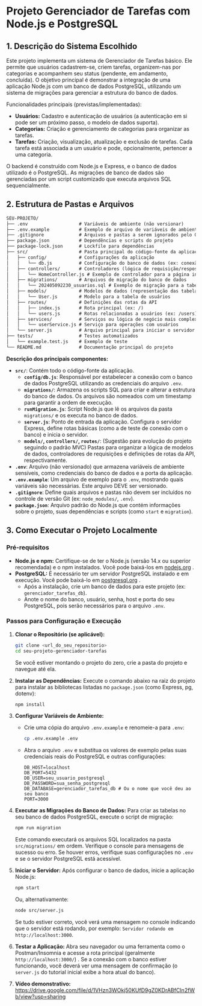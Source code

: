 # Projeto Gerenciador de Tarefas com Node.js e PostgreSQL

## 1. Descrição do Sistema Escolhido

Este projeto implementa um sistema de Gerenciador de Tarefas básico. Ele permite que usuários cadastrem-se, criem tarefas, organizem-nas por categorias e acompanhem seu status (pendente, em andamento, concluída). O objetivo principal é demonstrar a integração de uma aplicação Node.js com um banco de dados PostgreSQL, utilizando um sistema de migrações para gerenciar a estrutura do banco de dados.

Funcionalidades principais (previstas/implementadas):

*   **Usuários:** Cadastro e autenticação de usuários (a autenticação em si pode ser um próximo passo, o modelo de dados suporta).
*   **Categorias:** Criação e gerenciamento de categorias para organizar as tarefas.
*   **Tarefas:** Criação, visualização, atualização e exclusão de tarefas. Cada tarefa está associada a um usuário e pode, opcionalmente, pertencer a uma categoria.

O backend é construído com Node.js e Express, e o banco de dados utilizado é o PostgreSQL. As migrações de banco de dados são gerenciadas por um script customizado que executa arquivos SQL sequencialmente.

## 2. Estrutura de Pastas e Arquivos

```txt
SEU-PROJETO/
├── .env                   # Variáveis de ambiente (não versionar)
├── .env.example           # Exemplo de arquivo de variáveis de ambiente
├── .gitignore             # Arquivos e pastas a serem ignorados pelo Git
├── package.json           # Dependências e scripts do projeto
├── package-lock.json      # Lockfile para dependências
├── src/                   # Pasta principal do código-fonte da aplicação
│   ├── config/            # Configurações da aplicação
│   │   └── db.js          # Configuração do banco de dados (ex: conexão com PostgreSQL)
│   ├── controllers/       # Controladores (lógica de requisição/resposta)
│   │   └── HomeController.js # Exemplo de controlador para a página inicial
│   ├── migrations/        # Arquivos de migração do banco de dados
│   │   └── 202405092230_usuarios.sql # Exemplo de migração para a tabela de usuários
│   ├── models/            # Modelos de dados (representação das tabelas do banco)
│   │   └── User.js        # Modelo para a tabela de usuários
│   ├── routes/            # Definições das rotas da API
│   │   ├── index.js       # Rota principal (ex: /)
│   │   └── users.js       # Rotas relacionadas a usuários (ex: /users)
│   ├── services/          # Serviços ou lógica de negócio mais complexa
│   │   └── userService.js # Serviço para operações com usuários
│   └── server.js          # Arquivo principal para iniciar o servidor Node.js
├── tests/                 # Testes automatizados
│   └── example.test.js    # Exemplo de teste
└── README.md              # Documentação principal do projeto
```

**Descrição dos principais componentes:**

*   **`src/`**: Contém todo o código-fonte da aplicação.
    *   **`config/db.js`**: Responsável por estabelecer a conexão com o banco de dados PostgreSQL utilizando as credenciais do arquivo `.env`.
    *   **`migrations/`**: Armazena os scripts SQL para criar e alterar a estrutura do banco de dados. Os arquivos são nomeados com um timestamp para garantir a ordem de execução.
    *   **`runMigration.js`**: Script Node.js que lê os arquivos da pasta `migrations/` e os executa no banco de dados.
    *   **`server.js`**: Ponto de entrada da aplicação. Configura o servidor Express, define rotas básicas (como a de teste de conexão com o banco) e inicia o servidor.
    *   **`models/`, `controllers/`, `routes/`**: (Sugestão para evolução do projeto seguindo o padrão MVC) Pastas para organizar a lógica de modelos de dados, controladores de requisições e definições de rotas da API, respectivamente.
*   **`.env`**: Arquivo (não versionado) que armazena variáveis de ambiente sensíveis, como credenciais do banco de dados e a porta da aplicação.
*   **`.env.example`**: Um arquivo de exemplo para o `.env`, mostrando quais variáveis são necessárias. Este arquivo DEVE ser versionado.
*   **`.gitignore`**: Define quais arquivos e pastas não devem ser incluídos no controle de versão Git (ex: `node_modules/`, `.env`).
*   **`package.json`**: Arquivo padrão do Node.js que contém informações sobre o projeto, suas dependências e scripts (como `start` e `migration`).

## 3. Como Executar o Projeto Localmente

### Pré-requisitos

*   **Node.js e npm:** Certifique-se de ter o Node.js (versão 14.x ou superior recomendada) e o npm instalados. Você pode baixá-los em [nodejs.org](https://nodejs.org/) .
*   **PostgreSQL:** É necessário ter um servidor PostgreSQL instalado e em execução. Você pode baixá-lo em [postgresql.org](https://www.postgresql.org/) .
    *   Após a instalação, crie um banco de dados para este projeto (ex: `gerenciador_tarefas_db`).
    *   Anote o nome do banco, usuário, senha, host e porta do seu PostgreSQL, pois serão necessários para o arquivo `.env`.

### Passos para Configuração e Execução

1.  **Clonar o Repositório (se aplicável):**
    ```bash
    git clone <url_do_seu_repositorio>
    cd seu-projeto-gerenciador-tarefas
    ```
    Se você estiver montando o projeto do zero, crie a pasta do projeto e navegue até ela.

2.  **Instalar as Dependências:**
    Execute o comando abaixo na raiz do projeto para instalar as bibliotecas listadas no `package.json` (como Express, pg, dotenv):
    ```bash
    npm install
    ```

3.  **Configurar Variáveis de Ambiente:**
    *   Crie uma cópia do arquivo `.env.example` e renomeie-a para `.env`:
        ```bash
        cp .env.example .env
        ```
    *   Abra o arquivo `.env` e substitua os valores de exemplo pelas suas credenciais reais do PostgreSQL e outras configurações:
        ```plaintext
        DB_HOST=localhost
        DB_PORT=5432
        DB_USER=seu_usuario_postgresql
        DB_PASSWORD=sua_senha_postgresql
        DB_DATABASE=gerenciador_tarefas_db # Ou o nome que você deu ao seu banco
        PORT=3000
        ```

4.  **Executar as Migrações do Banco de Dados:**
    Para criar as tabelas no seu banco de dados PostgreSQL, execute o script de migração:
    ```bash
    npm run migration
    ```
    Este comando executará os arquivos SQL localizados na pasta `src/migrations/` em ordem.
    Verifique o console para mensagens de sucesso ou erro. Se houver erros, verifique suas configurações no `.env` e se o servidor PostgreSQL está acessível.

5.  **Iniciar o Servidor:**
    Após configurar o banco de dados, inicie a aplicação Node.js:
    ```bash
    npm start
    ```
    Ou, alternativamente:
    ```bash
    node src/server.js
    ```
    Se tudo estiver correto, você verá uma mensagem no console indicando que o servidor está rodando, por exemplo: `Servidor rodando em http://localhost:3000`.

6.  **Testar a Aplicação:**
    Abra seu navegador ou uma ferramenta como o Postman/Insomnia e acesse a rota principal (geralmente `http://localhost:3000/`) . Se a conexão com o banco estiver funcionando, você deverá ver uma mensagem de confirmação (o `server.js` do tutorial inicial exibe a hora atual do banco).

7. **Vídeo demonstrativo:**
https://drive.google.com/file/d/1VHzn3WOkj50KUfD9gZ0KDrABfCIn2fWb/view?usp=sharing

